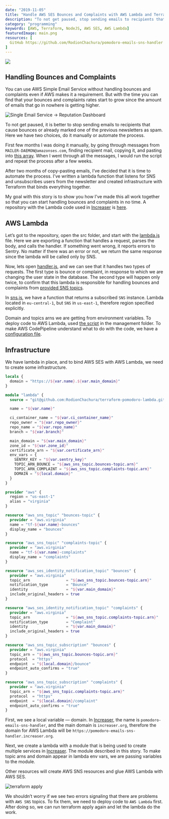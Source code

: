 ```yaml
---
date: "2019-11-05"
title: "Handle AWS SES Bounces and Complaints with AWS Lambda and Terraform"
description: "To not get paused, stop sending emails to recipients that cause bounces or already marked one of the previous newsletters as spam"
category: "programming"
keywords: [AWS, Terraform, NodeJS, AWS SES, AWS Lambda]
featuredImage: main.png
resources: [
  GitHub https://github.com/RodionChachura/pomodoro-emails-sns-handler
]
---
```


![](/main.png)

## Handling Bounces and Complaints

You can use AWS Simple Email Service without handling bounces and complaints even if AWS makes it a requirement. But with the time you can find that your bounces and complaints rates start to grow since the amount of emails that go in nowhere is getting higher.

![Single Email Service -> Reputation Dashboard](/reputation.png)

To not get paused, it is better to stop sending emails to recipients that cause bounces or already marked one of the previous newsletters as spam. Here we have two choices, do it manually or automate the process.

First few months I was doing it manually, by going through messages from `MAILER-DAEMON@amazonses.com`, finding recipient mail, copying it, and pasting into [this array](https://gist.github.com/RodionChachura/1c30bbd1662cc3771b273d1f664c2dc9#file-set-ignore-news-js-L21). When I went through all the messages, I would run the script and repeat the process after a few weeks.

After two months of copy-pasting emails, I’ve decided that it is time to automate the process. I’ve written a lambda function that listens for SNS and unsubscribes users from the newsletter and created infrastructure with Terraform that binds everything together.

My goal with this story is to show you how I’ve made this all work together so that you can start handling bounces and complaints in no time. A repository with the Lambda code used in [Increaser](https://increaser.org) is [here](https://github.com/RodionChachura/pomodoro-emails-sns-handler).

## AWS Lambda

Let’s got to the repository, open the src folder, and start with the [lambda.js](https://github.com/RodionChachura/pomodoro-emails-sns-handler/blob/master/src/lambda.js) file. Here we are exporting a function that handles a request, parses the body, and calls the handler. If something went wrong, it reports errors to Sentry. No matter if there was an error or not, we return the same response since the lambda will be called only by SNS.

Now, lets open [handler.js](https://github.com/RodionChachura/pomodoro-emails-sns-handler/blob/master/src/handler.js), and we can see that it handles two types of requests. The first type is bounce or complaint, in response to which we are changing the user state in the database. The second type will happen only twice, to confirm that this lambda is responsible for handling bounces and complaints from [provided SNS topics](https://github.com/RodionChachura/pomodoro-emails-sns-handler/blob/master/src/constants.js#L2).

In [sns.js](https://github.com/RodionChachura/pomodoro-emails-sns-handler/blob/master/src/sns.js), we have a function that returns a subscribed `SNS` instance. Lambda located in `eu-central-1`, but `SNS` in `us-east-1`, therefore region specified explicitly.

Domain and topics arns we are getting from environment variables. To deploy code to AWS Lambda, used [the script](https://github.com/RodionChachura/pomodoro-emails-sns-handler/blob/master/management/deploy.sh) in the management folder. To make AWS CodePipeline understand what to do with the code, we have a [configuration file](https://github.com/RodionChachura/pomodoro-emails-sns-handler/blob/master/buildspec.yaml).

## Infrastructure

We have lambda in place, and to bind AWS SES with AWS Lambda, we need to create some infrastructure.

```hcl:title=main.tf
locals {
  domain = "https://${var.name}.${var.main_domain}"
}

module "lambda" {
  source = "git@github.com:RodionChachura/terraform-pomodoro-lambda.git"

  name = "${var.name}"

  ci_container_name = "${var.ci_container_name}"
  repo_owner = "${var.repo_owner}"
  repo_name = "${var.repo_name}"
  branch = "${var.branch}"

  main_domain = "${var.main_domain}"
  zone_id = "${var.zone_id}"
  certificate_arn = "${var.certificate_arn}"
  env_vars = {
    SENTRY_KEY = "${var.sentry_key}"
    TOPIC_ARN_BOUNCE = "${aws_sns_topic.bounces-topic.arn}"
    TOPIC_ARN_COMPLAINT = "${aws_sns_topic.complaints-topic.arn}"
    DOMAIN = "${local.domain}"
  }
}

provider "aws" {
  region = "us-east-1"
  alias = "virginia"
}

resource "aws_sns_topic" "bounces-topic" {
  provider = "aws.virginia"
  name = "tf-${var.name}-bounces"
  display_name = "bounces"
}

resource "aws_sns_topic" "complaints-topic" {
  provider = "aws.virginia"
  name = "tf-${var.name}-complaints"
  display_name = "complaints"
}

resource "aws_ses_identity_notification_topic" "bounces" {
  provider = "aws.virginia"
  topic_arn                = "${aws_sns_topic.bounces-topic.arn}"
  notification_type        = "Bounce"
  identity                 = "${var.main_domain}"
  include_original_headers = true
}

resource "aws_ses_identity_notification_topic" "complaints" {
  provider = "aws.virginia"
  topic_arn                = "${aws_sns_topic.complaints-topic.arn}"
  notification_type        = "Complaint"
  identity                 = "${var.main_domain}"
  include_original_headers = true
}

resource "aws_sns_topic_subscription" "bounces" {
  provider = "aws.virginia"
  topic_arn = "${aws_sns_topic.bounces-topic.arn}"
  protocol  = "https"
  endpoint  = "${local.domain}/bounce"
  endpoint_auto_confirms = "true"
}

resource "aws_sns_topic_subscription" "complaints" {
  provider = "aws.virginia"
  topic_arn = "${aws_sns_topic.complaints-topic.arn}"
  protocol  = "https"
  endpoint  = "${local.domain}/complaint"
  endpoint_auto_confirms = "true"
}
```

First, we see a local variable — domain. In [Increaser](https://increaser.org), the name is `pomodoro-emails-sns-handler`, and the main domain is `increaser.org`, therefore the domain for AWS Lambda will be `https://pomodoro-emails-sns-handler.increaser.org`.

Next, we create a lambda with a module that is being used to create multiple services in [Increaser](https://increaser.org). The module described in this story. To make topic arns and domain appear in lambda env vars, we are passing variables to the module.

Other resources will create AWS SNS resources and glue AWS Lambda with AWS SES.

![terraform apply](/terraform-apply.png)

We shouldn’t worry if we see two errors signaling that there are problems with `AWS SNS` topics. To fix them, we need to deploy code to `AWS Lambda` first. After doing so, we can run terraform apply again and let the lambda do the work.